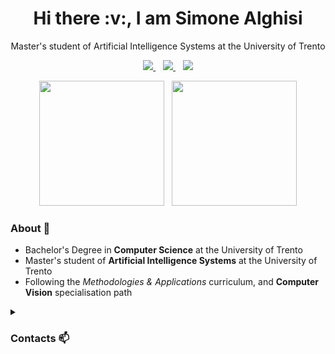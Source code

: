 <h1 align="center">Hi there :v:, I am Simone Alghisi</h1>

<p align='center'>
  Master's student of Artificial Intelligence Systems at the University of Trento
</p>

<p align='center'>
  <a href="https://www.linkedin.com/in/simone-alghisi/">
    <img src="https://img.shields.io/badge/LinkedIn-0077B5?style=for-the-badge&logo=linkedin&logoColor=white"></img>
  </a>&nbsp;&nbsp;
  <a href="https://simone-alghisi.github.io/">
    <img src="https://img.shields.io/badge/website-000000?style=for-the-badge&logo=About.me&logoColor=white"></img>
  </a>&nbsp;&nbsp;
  <a href="https://www.instagram.com/alghisius/">
    <img src="https://img.shields.io/badge/Instagram-E4405F?style=for-the-badge&logo=instagram&logoColor=white"></img>
  </a> 
</p>

<p align='center'>
  <a href="#"><img src="https://github-readme-stats-navy-kappa.vercel.app/api?username=simone-alghisi&show_icons=true&count_private=true&theme=tokyonight" height=200></a>&nbsp;&nbsp;
  <a href="#"><img src="https://github-readme-stats-navy-kappa.vercel.app/api/top-langs/?username=simone-alghisi&count_private=true&theme=tokyonight&hide=jupyter%20notebook,html,css&layout=compact&langs_count=6" height=200></a>
</p>


<h3>About 💬</h3>

- Bachelor's Degree in **Computer Science** at the University of Trento
- Master's student of **Artificial Intelligence Systems** at the University of Trento
- Following the *Methodologies & Applications* curriculum, and **Computer Vision** specialisation path


<details>
  <summary><h3>Contacts 📫</h3></summary>
  How to reach me:
  <p align='center'>
    <a href="mailto:alghisius.simone@gmail.com">
      <img src="https://img.shields.io/badge/Gmail-D14836?style=for-the-badge&logo=gmail&logoColor=white"></img>
    </a>&nbsp;&nbsp;
    <a href="https://www.linkedin.com/in/simone-alghisi/">
      <img src="https://img.shields.io/badge/LinkedIn-0077B5?style=for-the-badge&logo=linkedin&logoColor=white"></img>
    </a>&nbsp;&nbsp;
    <a href="https://t.me/Alghisius">
      <img src="https://img.shields.io/badge/Telegram-2CA5E0?style=for-the-badge&logo=telegram&logoColor=white"></img>
    </a>
  </p>
</details>
